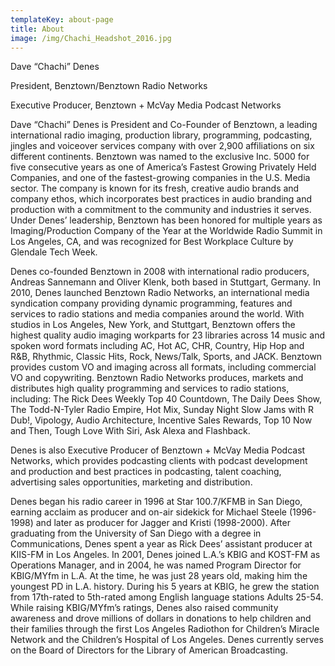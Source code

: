 ```yaml
---
templateKey: about-page
title: About
image: /img/Chachi_Headshot_2016.jpg
---
```

Dave “Chachi” Denes

President, Benztown/Benztown Radio Networks

Executive Producer, Benztown + McVay Media Podcast Networks

Dave “Chachi” Denes is President and Co-Founder of Benztown, a leading international radio imaging, production library, programming, podcasting, jingles and voiceover services company with over 2,900 affiliations on six different continents. Benztown was named to the exclusive Inc. 5000 for five consecutive years as one of America’s Fastest Growing Privately Held Companies, and one of the fastest-growing companies in the U.S. Media sector. The company is known for its fresh, creative audio brands and company ethos, which incorporates best practices in audio branding and production with a commitment to the community and industries it serves. Under Denes’ leadership, Benztown has been honored for multiple years as Imaging/Production Company of the Year at the Worldwide Radio Summit in Los Angeles, CA, and was recognized for Best Workplace Culture by Glendale Tech Week.



Denes co-founded Benztown in 2008 with international radio producers, Andreas Sannemann and Oliver Klenk, both based in Stuttgart, Germany. In 2010, Denes launched Benztown Radio Networks, an international media syndication company providing dynamic programming, features and services to radio stations and media companies around the world. With studios in Los Angeles, New York, and Stuttgart, Benztown offers the highest quality audio imaging workparts for 23 libraries across 14 music and spoken word formats including AC, Hot AC, CHR, Country, Hip Hop and R&B, Rhythmic, Classic Hits, Rock, News/Talk, Sports, and JACK. Benztown provides custom VO and imaging across all formats, including commercial VO and copywriting. Benztown Radio Networks produces, markets and distributes high quality programming and services to radio stations, including: The Rick Dees Weekly Top 40 Countdown, The Daily Dees Show, The Todd-N-Tyler Radio Empire, Hot Mix, Sunday Night Slow Jams with R Dub!, Vipology, Audio Architecture, Incentive Sales Rewards, Top 10 Now and Then, Tough Love With Siri, Ask Alexa and Flashback.

Denes is also Executive Producer of Benztown + McVay Media Podcast Networks, which provides podcasting clients with podcast development and production and best practices in podcasting, talent coaching, advertising sales opportunities, marketing and distribution. 

Denes began his radio career in 1996 at Star 100.7/KFMB in San Diego, earning acclaim as producer and on-air sidekick for Michael Steele (1996-1998) and later as producer for Jagger and Kristi (1998-2000). After graduating from the University of San Diego with a degree in Communications, Denes spent a year as Rick Dees’ assistant producer at KIIS-FM in Los Angeles. In 2001, Denes joined L.A.’s KBIG and KOST-FM as Operations Manager, and in 2004, he was named Program Director for KBIG/MYfm in L.A. At the time, he was just 28 years old, making him the youngest PD in L.A. history. During his 5 years at KBIG, he grew the station from 17th-rated to 5th-rated among English language stations Adults 25-54. While raising KBIG/MYfm’s ratings, Denes also raised community awareness and drove millions of dollars in donations to help children and their families through the first Los Angeles Radiothon for Children’s Miracle Network and the Children’s Hospital of Los Angeles. Denes currently serves on the Board of Directors for the Library of American Broadcasting.

